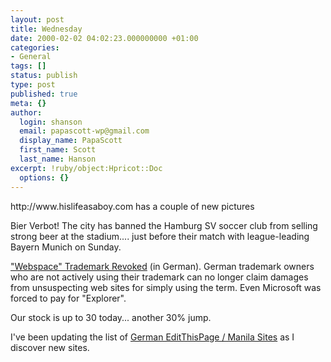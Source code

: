 ```yaml
---
layout: post
title: Wednesday
date: 2000-02-02 04:02:23.000000000 +01:00
categories:
- General
tags: []
status: publish
type: post
published: true
meta: {}
author:
  login: shanson
  email: papascott-wp@gmail.com
  display_name: PapaScott
  first_name: Scott
  last_name: Hanson
excerpt: !ruby/object:Hpricot::Doc
  options: {}
---
```

<p>http://www.hislifeasaboy.com has a couple of new pictures</p>
<p>Bier Verbot! The city has banned the Hamburg SV soccer club from selling strong beer at the stadium.... just before their match with league-leading Bayern Munich on Sunday. </p>
<p><a href="http://www.internetworld.de/index_1592.html">"Webspace" Trademark Revoked</a> (in German). German trademark owners who are not actively using their trademark can no longer claim damages from unsuspecting web sites for simply using the term. Even Microsoft was forced to pay for "Explorer".</p>
<p>Our stock is up to 30 today... another 30% jump.</p>
<p>I've been updating the list of <a href="http://shanson.editthispage.com/stories/storyReader$125">German EditThisPage / Manila Sites</a> as I discover new sites.</p>
